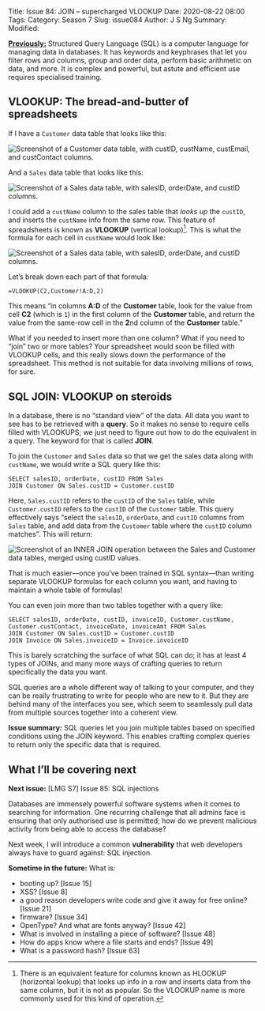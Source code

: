 Title: Issue 84: JOIN – supercharged VLOOKUP
Date: 2020-08-22 08:00
Tags: 
Category: Season 7
Slug: issue084
Author: J S Ng
Summary: 
Modified: 

[**Previously:**](https://buttondown.email/laymansguide/archive/) Structured Query Language (SQL) is a computer language for managing data in databases. It has keywords and keyphrases that let you filter rows and columns, group and order data, perform basic arithmetic on data, and more. It is complex and powerful, but astute and efficient use requires specialised training.

## VLOOKUP: The bread-and-butter of spreadsheets

If I have a `Customer` data table that looks like this:

![Screenshot of a Customer data table, with custID, custName, custEmail, and custContact columns.]({attach}/season7/issue084/issue084_01.png)

And a `Sales` data table that looks like this:

![Screenshot of a Sales data table, with salesID, orderDate, and custID columns.]({attach}/season7/issue084/issue084_02.png)

I could add a `custName` column to the sales table that *looks up* the `custID`, and inserts the `custName` info from the same row. This feature of spreadsheets is known as **VLOOKUP** (vertical lookup)[^1]. This is what the formula for each cell in `custName` would look like:

[^1]: There is an equivalent feature for columns known as HLOOKUP (horizontal lookup) that looks up info in a row and inserts data from the same column, but it is not as popular. So the VLOOKUP name is more commonly used for this kind of operation.

![Screenshot of a Sales data table, with salesID, orderDate, and custID columns.]({attach}/season7/issue084/issue084_03.png)

Let’s break down each part of that formula:

`=VLOOKUP(C2,Customer!A:D,2)`

This means “in columns **A:D** of the **Customer** table, look for the value from cell **C2** (which is `1`) in the first column of the **Customer** table, and return the value from the same-row cell in the **2**nd column of the **Customer** table.”

What if you needed to insert more than one column? What if you need to “join” two or more tables? Your spreadsheet would soon be filled with VLOOKUP cells, and this really slows down the performance of the spreadsheet. This method is not suitable for data involving millions of rows, for sure.

## SQL JOIN: VLOOKUP on steroids

In a database, there is no “standard view” of the data. All data you want to see has to be retrieved with a **query**. So it makes no sense to require cells filled with VLOOKUPS; we just need to figure out how to do the equivalent in a query. The keyword for that is called **JOIN**.

To join the `Customer` and `Sales` data so that we get the sales data along with `custName`, we would write a SQL query like this:

```
SELECT salesID, orderDate, custID FROM Sales
JOIN Customer ON Sales.custID = Customer.custID
```

Here, `Sales.custID` refers to the `custID` of the `Sales` table, while `Customer.custID` refers to the `custID` of the `Customer` table. This query effectively says “select the `salesID`, `orderDate`, and `custID` columns from `Sales` table, and add data from the `Customer` table where the `custID` column matches”. This will return:

![Screenshot of an INNER JOIN operation between the Sales and Customer data tables, merged using custID values.]({attach}/season7/issue084/issue084_04.png)

That is much easier—once you’ve been trained in SQL syntax—than writing separate VLOOKUP formulas for each column you want, and having to maintain a whole table of formulas!

You can even join more than two tables together with a query like:

```
SELECT salesID, orderDate, custID, invoiceID, Customer.custName, Customer.custContact, invoiceDate, invoiceAmt FROM Sales
JOIN Customer ON Sales.custID = Customer.custID
JOIN Invoice ON Sales.invoiceID = Invoice.invoiceID
```

This is barely scratching the surface of what SQL can do; it has at least 4 types of JOINs, and many more ways of crafting queries to return specifically the data you want.

SQL queries are a whole different way of talking to your computer, and they can be really frustrating to write for people who are new to it. But they are behind many of the interfaces you see, which seem to seamlessly pull data from multiple sources together into a coherent view.

**Issue summary:** SQL queries let you join multiple tables based on specified conditions using the JOIN keyword. This enables crafting complex queries to return only the specific data that is required.

## What I’ll be covering next

**Next issue:** [LMG S7] Issue 85: SQL injections

Databases are immensely powerful software systems when it comes to searching for information. One recurring challenge that all admins face is ensuring that only authorised use is permitted; how do we prevent malicious activity from being able to access the database?

Next week, I will introduce a common **vulnerability** that web developers always have to guard against: SQL injection.

**Sometime in the future:** What is:

- booting up? [Issue 15]
- XSS? [Issue 8]
- a good reason developers write code and give it away for free online? [Issue 21]
- firmware? [Issue 34]
- OpenType? And what are fonts anyway? [Issue 42]
- What is involved in installing a piece of software? [Issue 48]
- How do apps know where a file starts and ends? [Issue 49]
- What is a password hash? [Issue 63]
